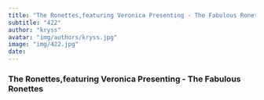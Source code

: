 ```yaml
---
title: "The Ronettes,featuring Veronica Presenting - The Fabulous Ronettes"
subtitle: "422"
author: "kryss"
avatar: "img/authors/kryss.jpg"
image: "img/422.jpg"
date:
---
```


### The Ronettes,featuring Veronica Presenting - The Fabulous Ronettes

